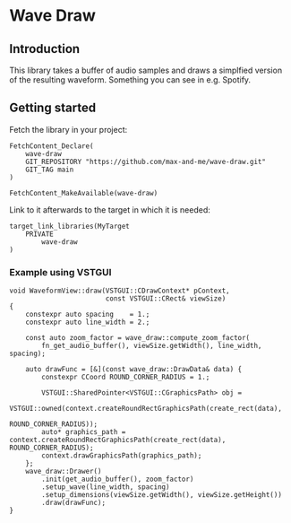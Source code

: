 # Wave Draw

## Introduction

This library takes a buffer of audio samples and draws a simplfied version of the resulting waveform. Something you can see in e.g. Spotify.

## Getting started

Fetch the library in your project:

```
FetchContent_Declare(
    wave-draw
    GIT_REPOSITORY "https://github.com/max-and-me/wave-draw.git"
    GIT_TAG main
)

FetchContent_MakeAvailable(wave-draw)
```

Link to it afterwards to the target in which it is needed:

```
target_link_libraries(MyTarget
    PRIVATE
        wave-draw
)
```

### Example using VSTGUI

```
void WaveformView::draw(VSTGUI::CDrawContext* pContext,
                        const VSTGUI::CRect& viewSize)
{
    constexpr auto spacing    = 1.;
    constexpr auto line_width = 2.;

    const auto zoom_factor = wave_draw::compute_zoom_factor(
        fn_get_audio_buffer(), viewSize.getWidth(), line_width, spacing);

    auto drawFunc = [&](const wave_draw::DrawData& data) {
        constexpr CCoord ROUND_CORNER_RADIUS = 1.;

        VSTGUI::SharedPointer<VSTGUI::CGraphicsPath> obj =
        VSTGUI::owned(context.createRoundRectGraphicsPath(create_rect(data),
                                                      ROUND_CORNER_RADIUS));
        auto* graphics_path = context.createRoundRectGraphicsPath(create_rect(data), ROUND_CORNER_RADIUS);
        context.drawGraphicsPath(graphics_path);
    };
    wave_draw::Drawer()
        .init(get_audio_buffer(), zoom_factor)
        .setup_wave(line_width, spacing)
        .setup_dimensions(viewSize.getWidth(), viewSize.getHeight())
        .draw(drawFunc);
}
```




